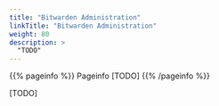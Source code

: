 ```yaml
---
title: "Bitwarden Administration"
linkTitle: "Bitwarden Administration"
weight: 80
description: >
  "TODO"
---
```


{{% pageinfo %}}
Pageinfo [TODO]
{{% /pageinfo %}}

[TODO]